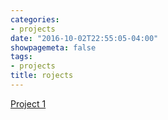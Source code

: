 ```yaml
---
categories:
- projects
date: "2016-10-02T22:55:05-04:00"
showpagemeta: false
tags:
- projects
title: rojects
---
```

[Project 1](/Project1)